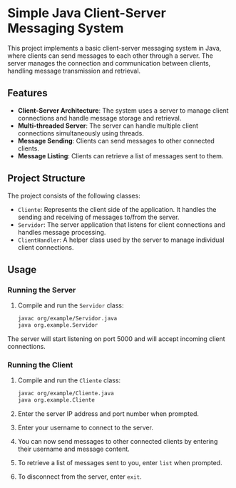 # Simple Java Client-Server Messaging System

This project implements a basic client-server messaging system in Java, where clients can send messages to each other through a server. The server manages the connection and communication between clients, handling message transmission and retrieval.

## Features

- **Client-Server Architecture**: The system uses a server to manage client connections and handle message storage and retrieval.
- **Multi-threaded Server**: The server can handle multiple client connections simultaneously using threads.
- **Message Sending**: Clients can send messages to other connected clients.
- **Message Listing**: Clients can retrieve a list of messages sent to them.

## Project Structure

The project consists of the following classes:

- `Cliente`: Represents the client side of the application. It handles the sending and receiving of messages to/from the server.
- `Servidor`: The server application that listens for client connections and handles message processing.
- `ClientHandler`: A helper class used by the server to manage individual client connections.

## Usage

### Running the Server

1. Compile and run the `Servidor` class:

   ```bash
   javac org/example/Servidor.java
   java org.example.Servidor
The server will start listening on port 5000 and will accept incoming client connections.

### Running the Client

1. Compile and run the `Cliente` class:

   ```bash
   javac org/example/Cliente.java
   java org.example.Cliente

2. Enter the server IP address and port number when prompted.

3. Enter your username to connect to the server.

4. You can now send messages to other connected clients by entering their username and message content.
5. To retrieve a list of messages sent to you, enter `list` when prompted.
6. To disconnect from the server, enter `exit`.


